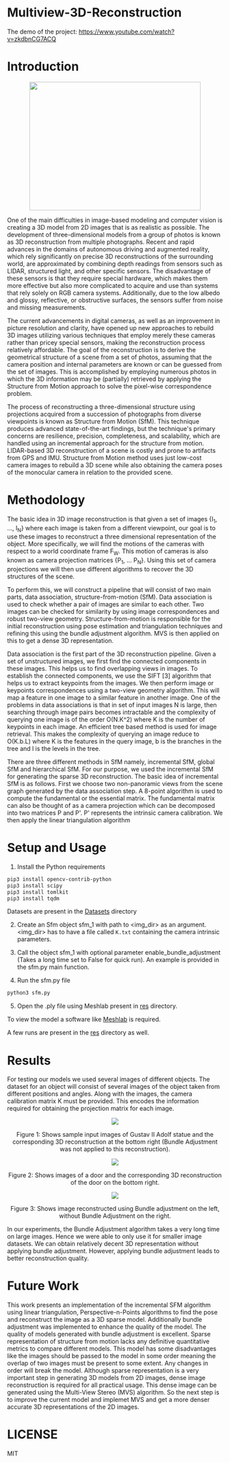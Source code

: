 # Multiview-3D-Reconstruction

The demo of the project: https://www.youtube.com/watch?v=zkdbnCG7ACQ

# Introduction

<p align="center">
  <img width="400" height="300" src="imgs/Dataset.png" />
</p>

One of the main difficulties in image-based modeling and computer vision is creating a 3D model from 2D images that is as realistic as possible. The development of three-dimensional models from a group of photos is known as 3D reconstruction from multiple photographs. Recent and rapid advances in the domains of autonomous driving and augmented reality, which rely significantly on precise 3D reconstructions of the surrounding world, are approximated by combining depth readings from sensors such as LIDAR, structured light, and other specific sensors. The disadvantage of these sensors is that they require special hardware, which makes them more effective but also more complicated to acquire and use than systems that rely solely on RGB camera systems. Additionally, due to the low albedo and glossy, reflective, or obstructive surfaces, the sensors suffer from noise and missing measurements.

The current advancements in digital cameras, as well as an improvement in picture resolution and clarity, have opened up new approaches to rebuild 3D images utilizing various techniques that employ merely these cameras rather than pricey special sensors, making the reconstruction process relatively affordable. The goal of the reconstruction is to derive the geometrical structure of a scene from a set of photos, assuming that the camera position and internal parameters are known or can be guessed from the set of images. This is accomplished by employing numerous photos in which the 3D information may be (partially) retrieved by applying the Structure from Motion approach to solve the pixel-wise correspondence problem.

The process of reconstructing a three-dimensional structure using projections acquired from a succession of photographs from diverse viewpoints is known as Structure from Motion (SfM). This technique produces advanced state-of-the-art findings, but the technique's primary concerns are resilience, precision, completeness, and scalability, which are handled using an incremental approach for the structure from motion. LIDAR-based 3D reconstruction of a scene is costly and prone to artifacts from GPS and IMU. Structure from Motion method uses just low-cost camera images to rebuild a 3D scene while also obtaining the camera poses of the monocular camera in relation to the provided scene.

# Methodology

The basic idea in 3D image reconstruction is that given a set of images {I<sub>1</sub>, ..., I<sub>N</sub>} where each image is taken from a different viewpoint, our goal is to use these images to reconstruct a three dimensional representation of the object. More specifically, we will find the motions of the cameras with respect to a world coordinate frame F<sub>W</sub>. This motion of cameras is also known as camera projection matrices {P<sub>1</sub>, ... P<sub>N</sub>}. Using this set of camera projections we will then use different algorithms to recover the 3D structures of the scene. 

To perform this, we will construct a pipeline that will consist of two main parts, data association, structure-from-motion (SfM). Data association is used to check whether a pair of images are similar to each other. Two images can be checked for similarity by using image correspondences and robust two-view geometry. Structure-from-motion is responsible for the initial reconstruction using pose estimation and triangulation techniques and refining this using the bundle adjustment algorithm. MVS is then applied on this to get a dense 3D representation.

Data association is the first part of the 3D reconstruction pipeline. Given a set of unstructured images, we first find the connected components in these images. This helps us to find overlapping views in images. To establish the connected components, we use the SIFT [3] algorithm that helps us to extract keypoints from the images. We then perform image or keypoints correspondences using a two-view geometry algorithm. This will map a feature in one image to a similar feature in another image. One of the problems in data associations is that in set of input images N is large, then searching through image pairs becomes intractable and the complexity of querying one image is of the order O(N.K^2) where K is the number of keypoints in each image. An efficient tree based method is used for image retrieval. This makes the complexity of querying an image reduce to O(K.b.L) where K is the features in the  query image, b is the branches in the tree and l is the levels in the tree.

There are three different methods in SfM namely, incremental SfM, global SfM and hierarchical SfM. For our purpose, we used the incremental SfM for generating the sparse 3D reconstruction. The basic idea of incremental SfM is as follows. First we choose two non-panoramic views from the scene graph generated by the data association step. A 8-point algorithm is used to compute the fundamental or the essential matrix. The fundamental matrix can also be thought of as a camera projection which can be decomposed into two matrices P and P'. P' represents the intrinsic camera calibration. We then apply the linear triangulation algorithm 

# Setup and Usage

1. Install the Python requirements

```bash
pip3 install opencv-contrib-python
pip3 install scipy
pip3 install tomlkit
pip3 install tqdm
```

Datasets are present in the [Datasets](Datasets) directory

2. Create an Sfm object sfm_1 with path to <img_dir> as an argument. <img_dir> has to have a file called `K.txt` containing the camera intrinsic parameters.

3. Call the object sfm_1 with optional parameter enable_bundle_adjustment (Takes a long time set to False for quick run). An example is provided in the sfm.py main function.

4. Run the sfm.py file
```bash
python3 sfm.py
```
5. Open the .ply file using Meshlab present in [res](res) directory.

To view the model a software like [Meshlab](https://www.meshlab.net/#download) is required.

A few runs are present in the [res](res) directory as well.

# Results

For testing our models we used several images of different objects. The dataset for an object will consist of several images of the object taken from different positions and angles. Along with the images, the camera calibration matrix K must be provided. This encodes the information required for obtaining the projection matrix for each image. 

<p align="center">
  <img src="imgs/Gustav-Without-BundleAdjustment.png" />
</p>
<p align="center"> Figure 1: Shows sample input images of Gustav II Adolf statue and the corresponding 3D reconstruction at the bottom right (Bundle Adjustment was not applied to this reconstruction).  </p>

<p align="center">
  <img src="imgs/Door-Image-Reconstruction.png" />
</p>
<p align="center"> Figure 2: Shows images of a door and the corresponding 3D reconstruction of the door on the bottom right.
</p>

<p align="center">
  <img src="imgs/Bundle-OnVsOff.png" />
</p>
<p align="center"> Figure 3: Shows image reconstructed using Bundle adjustment on the left, without Bundle Adjustment on the right.
</p>

In our experiments, the Bundle Adjustment algorithm takes a very long time on large images. Hence we were able to only use it for smaller image datasets. We can obtain relatively decent 3D representation without applying bundle adjustment. However, applying bundle adjustment leads to better reconstruction quality. 

# Future Work

This work presents an implementation of the incremental SFM algorithm using linear triangulation, Perspective-n-Points algorithms to find the pose and reconstruct the image as a 3D sparse model. Additionally bundle adjustment was implemented to enhance the quality of the model. The quality of models generated with bundle adjustment is excellent. Sparse representation of structure from motion lacks any definitive quantitative metrics to compare different models. This model has some disadvantages like the images should be passed to the model in some order meaning the overlap of two images must be present to some extent. Any changes in order will break the model. Although sparse representation is a very important step in generating 3D models from 2D images, dense image reconstruction is required for all practical usage. This dense image can be generated using the Multi-View Stereo (MVS) algorithm. So the next step is to improve the current model and implemet MVS and get a more denser accurate 3D representations of the 2D images.

# LICENSE
MIT

























